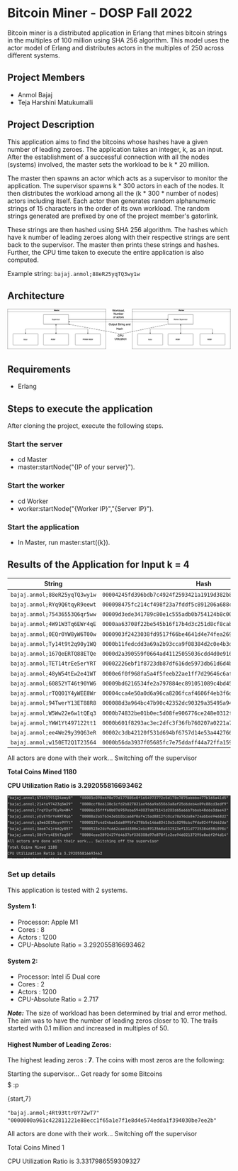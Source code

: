 # Bitcoin Miner - DOSP Fall 2022 
Bitcoin miner is a distributed application in Erlang that mines bitcoin strings in the 
multiples of 100 million using SHA 256 algorithm. This model uses the actor model of 
Erlang and distributes actors in the multiples of 250 across different systems.

## Project Members
* Anmol Bajaj
* Teja Harshini Matukumalli

## Project Description

This application aims to find the bitcoins whose hashes have a given number of
leading zeroes. The application takes an integer, k, as an input. After the establishment
of a successful connection with all the nodes (systems) involved, the master sets 
the workload to be k * 20 million. 

The master then spawns an actor which acts as a supervisor to monitor the application. 
The supervisor spawns k * 300 actors in each of the nodes. It then distributes the 
workload among all the (k * 300 * number of nodes) actors including itself. Each actor then generates
random alphanumeric strings of 15 characters in the order of its own workload. The random strings generated are 
prefixed by one of the project member's gatorlink. 

These strings are then hashed using SHA 256 algorithm. The hashes which have k number of 
leading zeroes along with their respective strings are sent back to the supervisor. The master 
then prints these strings and hashes. Further, the CPU time taken to execute the entire 
application is also computed. 

Example string: `bajaj.anmol;88eR25yqTQ3wy1w`

## Architecture

![alt text](https://github.com/anmbajaj/DOSPFall2022/blob/main/bitcoin-miner/BitcoinMiner.png)

## Requirements

* Erlang

## Steps to execute the application

After cloning the project, execute the following steps.

### Start the server

* cd Master
* master:startNode("{IP of your server}").

### Start the worker

* cd Worker
* worker:startNode("{Worker IP}","{Server IP}").

### Start the application

* In Master, run master:start({k}).


## Results of the Application for Input k = 4


| String                        | Hash                                                             |
| ----------------------------- |:----------------------------------------------------------------:|
| `bajaj.anmol;88eR25yqTQ3wy1w`   | `00004245fd396bdb7c4924f2593421a1919d382b896c7d56101d6d779b57711a` | 
| `bajaj.anmol;RYq9Q6tqyR9eewt`   | `000098475fc214cf498f23a7fddf5c891206a688cb6e3fab96b12abc2774132c` |
| `bajaj.anmol;75436553Q6qr5ww`   | `00009d3ede341789c80e1c555adb0b754124b8c0037d10f70904d782741f2315` |
| `bajaj.anmol;4W91W3Tq6EWr4qE`   | `0000aa63708f22be545b16f17b4d3c251d8cf8caba898872697faa933c1717a8` |
| `bajaj.anmol;0EQr0YW8yW6T00w`   | `0000903f2423038fd9517f66be4641d4e74fea269ed11d0d6c11863414d3c3b8` |
| `bajaj.anmol;Ty14t9t2q90y1WQ`   | `0000b11fedcdd3a69a2b93cca9f08384d2c0e4b3df4b6139b8c8e6b19b07185a` |
| `bajaj.anmol;167QeERTQ88ETQe`   | `0000d2a390559f0664ad41125055036cdd4d0e916740c899a9966ba858267d5b` |
| `bajaj.anmol;TET14trEe5erYRT`   | `00002226ebf1f8723db87df616de5973db61d6d4b41832169c5fadf6db26bf62` |
| `bajaj.anmol;48yW54tEw2e41WT`   | `0000e6f0f968fa5a4f5feeb22ae1ff7d29646c6af2d9ff3691cb4aab6c832351` |
| `bajaj.anmol;60852YT46t90YW6`   | `00009bd6216534fe2a797884ec891051089c4bd457d2535adb83f9d7d3d725b3` |
| `bajaj.anmol;rTQQ01Y4yWEE8Wr`   | `00004cca4e50a0d6a96ca8206fcaf4606f4eb3f6d52a6ac5bed5be104625479f` |
| `bajaj.anmol;94TwerY13ET88R8`   | `000088d3a964bc47b90c42352dc90329a35495a94559d4378d3cd5629edadb90` |
| `bajaj.anmol;W5Ww22e6w1tQEq3`   | `0000b74832be01b0ec5d08fe906776ce248e0312f7e195532eb5d779b6f6db21` |
| `bajaj.anmol;YWW1Yt497122tt1`   | `0000b601f8293ac3ec2dfc3f36fb760207a0221a7dff460e4f3e57f646efdcbf` |
| `bajaj.anmol;ee4We29y39Q63eR`   | `00002c3db42120f531d694bf6757d14e53a44276656c72394cabe2afcd2eb297` |
| `bajaj.anmol;w150ET2Q1T23564`   | `0000b56da3937f05685fc7e75ddaff44a72ffa159400bfd4ee70fc2e6d8dfdc3` |

All actors are done with their work... Switching off the supervisor

**Total Coins Mined 1180** 

**CPU Utilization Ratio is 3.292055816693462**


![alt text](https://github.com/anmbajaj/DOSPFall2022/blob/main/bitcoin-miner/ResultFor4Zeros.png)


### Set up details

This application is tested with 2 systems. 

#### System 1:

* Processor: Apple M1
* Cores : 8
* Actors : 1200
* CPU-Absolute Ratio =  3.292055816693462

#### System 2:

* Processor: Intel i5 Dual core
* Cores : 2
* Actors : 1200
* CPU-Absolute Ratio = 2.717


***Note:*** The size of workload has been determined by trial and error method. The 
aim was to have the number of leading zeros closer to 10. The trails started 
with 0.1 million and increased in multiples of 50. 

#### Highest Number of Leading Zeros:
The highest leading zeros : **7**. The coins with most zeros are the following:

Starting the supervisor... Get ready for some Bitcoins $$$$$  :p

{start,7}

`"bajaj.anmol;4Rt93ttr0Y72wT7"`   `"0000000a961c422811221e88ecc1f65a1e7f1e8d4e574edda1f394030be7ee2b"`

All actors are done with their work... Switching off the supervisor

Total Coins Mined 1      

CPU Utilization Ratio is 3.3317986559309327 






